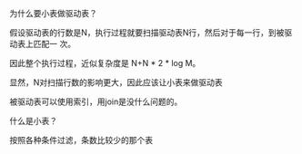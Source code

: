 为什么要小表做驱动表？

假设驱动表的行数是N，执行过程就要扫描驱动表N行，然后对于每一行，到被驱动表上匹配一 次。

因此整个执行过程，近似复杂度是 N+N * 2 * log M。 

显然，N对扫描行数的影响更大，因此应该让小表来做驱动表



被驱动表可以使用索引，用join是没什么问题的。



什么是小表？

按照各种条件过滤，条数比较少的那个表



